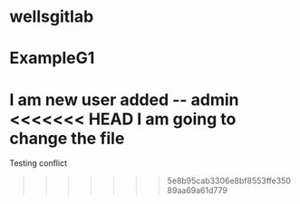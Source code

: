 # wellsgitlab
# ExampleG1
I am new user added -- admin
<<<<<<< HEAD
I am going to change the file
=======
Testing conflict

>>>>>>> 5e8b95cab3306e8bf8553ffe35089aa69a61d779

